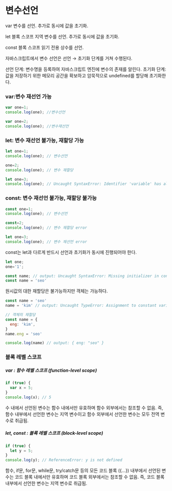 # 변수선언
var
변수를 선언. 추가로 동시에 값을 초기화.

let
블록 스코프 지역 변수를 선언. 추가로 동시에 값을 초기화.

const
블록 스코프 읽기 전용 상수를 선언.

자바스크립트에서 변수 선언은 선언 → 초기화 단계를 거쳐 수행된다.

선언 단계: 변수명을 등록하여 자바스크립트 엔진에 변수의 존재를 알린다.
초기화 단계: 값을 저장하기 위한 메모리 공간을 확보하고 암묵적으로 undefined를 할당해 초기화한다.


### var:변수 재선언 가능
```javascript
var one=1;
console.log(one); //변수선언

var one=2;
console.log(one); //변수재선언

```


### let: 변수 재선언 불가능, 재할당 가능
```javascript
let one=1;
console.log(one); // 변수선언

one=2;
console.log(one); // 변수 재할당

let one=3;
console.log(one); // Uncaught SyntaxError: Identifier 'variable' has already been declaredㅣ

```

### const: 변수 재선언 불가능, 재할당 불가능
```javascript
const one=1;
console.log(one); // 변수선언

const=2;
console.log(one); // 변수 재할당 error

let one=3;
console.log(one); // 변수 재선언 error

```
const는 let과 다르게 반드시 선언과 초기화가 동시에 진행되어야 한다.
```javascript
let one;
one='1';

const name; // output: Uncaught SyntaxError: Missing initializer in const declaration
const name = 'seo'
```
원시값의 대한 재할당은 불가능하지만 객체는 가능하다.


```javascript
const name = 'seo'
name = 'kim' // output: Uncaught TypeError: Assignment to constant variable.

// 객체의 재할당
const name = {
  eng: 'kim',
}
name.eng = 'seo'

console.log(name) // output: { eng: "seo" }
```

### 블록 레벨 스코프

##### var : 함수 레벨 스코프 (function-level scope)
```javascript
if (true) {
  var x = 5;
}
console.log(x); // 5
```
수 내에서 선언된 변수는 함수 내에서만 유효하며 함수 외부에서는 참조할 수 없음. 
즉, 함수 내부에서 선언한 변수는 지역 변수이고 함수 외부에서 선언한 변수는 모두 전역 변수로 취급됨.


#####  let, const : 블록 레벨 스코프 (block-level scope)
```javascript
if (true) {
  let y = 5;
}
console.log(y); // ReferenceError: y is not defined
```
함수, if문, for문, while문, try/catch문 등의 모든 코드 블록 ({...}) 내부에서 선언된 변수는 코드 블록 내에서만 유효하며 코드 블록 외부에서는 참조할 수 없음.
즉, 코드 블록 내부에서 선언한 변수는 지역 변수로 취급됨.
